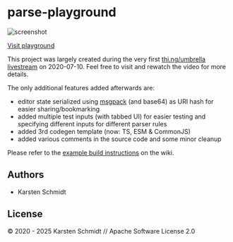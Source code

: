 # parse-playground

![screenshot](https://raw.githubusercontent.com/thi-ng/umbrella/develop/assets/examples/parse-playground.png)

[Visit playground](http://demo.thi.ng/umbrella/parse-playground/)

This project was largely created during the very first [thi.ng/umbrella
livestream](https://makertube.net/w/ursFuQNJQQskmejx1ydL7q) on 2020-07-10. Feel
free to visit and rewatch the video for more details.

The only additional features added afterwards are:

- editor state serialized using
  [msgpack](https://www.npmjs.com/package/@ygoe/msgpack) (and base64) as
  URI hash for easier sharing/bookmarking
- added multiple test inputs (with tabbed UI) for easier testing and
  specifying different inputs for different parser rules
- added 3rd codegen template (now: TS, ESM & CommonJS)
- added various comments in the source code and some minor cleanup

Please refer to the [example build
instructions](https://github.com/thi-ng/umbrella/wiki/Example-build-instructions)
on the wiki.

## Authors

- Karsten Schmidt

## License

&copy; 2020 - 2025 Karsten Schmidt // Apache Software License 2.0
